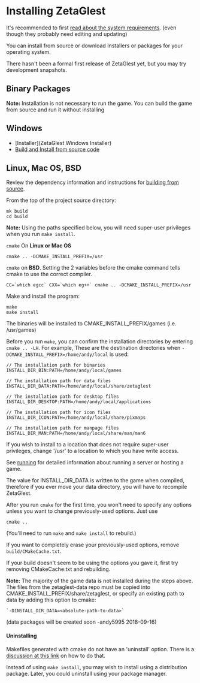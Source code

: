 # Installing ZetaGlest

It's recommended to first [read about the system
requirements](https://zetaglest.github.io/docs/system_requirements.html).
(even though they probably need editing and updating)

You can install from source or download Installers or packages for your
operating system.

There hasn't been a formal first release of ZetaGlest yet, but you may
try development snapshots.

## Binary Packages

**Note:** Installation is not necessary to run the game. You can build
the game from source and run it without installing

## Windows

* [Installer](ZetaGlest Windows Installer)
* [Build and Install from source code](https://github.com/ZetaGlest/zetaglest-source/blob/develop/mk/windows/README.md)

## Linux, Mac OS, BSD

Review the dependency information and instructions for [building from
source](https://github.com/ZetaGlest/zetaglest-source/blob/develop/BUILD.md).

From the top of the project source directory:

    mk build
    cd build

**Note:** Using the paths specified below, you will need super-user
privileges when you run `make install`.

`cmake` On **Linux or Mac OS**

    cmake .. -DCMAKE_INSTALL_PREFIX=/usr

`cmake` on **BSD**. Setting the 2 variables before the cmake command tells
cmake to use the correct compiler.

    CC=`which egcc` CXX=`which eg++` cmake .. -DCMAKE_INSTALL_PREFIX=/usr

Make and install the program:

    make
    make install

The binaries will be installed to CMAKE_INSTALL_PREFIX/games (i.e. /usr/games)

Before you run `make`, you can confirm the installation directories by
entering `cmake .. -LH`. For example, These are the destination
directories when `-DCMAKE_INSTALL_PREFIX=/home/andy/local` is used:

```
// The installation path for binaries
INSTALL_DIR_BIN:PATH=/home/andy/local/games

// The installation path for data files
INSTALL_DIR_DATA:PATH=/home/andy/local/share/zetaglest

// The installation path for desktop files
INSTALL_DIR_DESKTOP:PATH=/home/andy/local/applications

// The installation path for icon files
INSTALL_DIR_ICON:PATH=/home/andy/local/share/pixmaps

// The installation path for manpage files
INSTALL_DIR_MAN:PATH=/home/andy/local/share/man/man6
```

If you wish to install to a location that does not require super-user
privileges, change '/usr' to a location to which you have write access.

<!-- This needs to be duplicated in the BUILD.md and INSTALL.md doc -->
See [running](https://github.com/ZetaGlest/zetaglest-source#running) for
detailed information about running a server or hosting a game.

The value for INSTALL_DIR_DATA is written to the game when compiled,
therefore if you ever move your data directory, you will have to
recompile ZetaGlest.

After you run `cmake` for the first time, you won't need to specify any
options unless you want to change previously-used options. Just use

    cmake ..

(You'll need to run `make` and `make install` to rebuild.)

If you want to completely erase your previously-used options, remove
`build/CMakeCache.txt`.

If your build doesn't seem to be using the options you gave it, first
try removing CMakeCache.txt and rebuilding.
<!-- end duplication -->

**Note:** The majority of the game data is not installed during the
steps above. The files from the zetaglest-data repo must be copied into
CMAKE_INSTALL_PREFIX/share/zetaglest, or specify an existing path to
data by adding this option to cmake:

    `-DINSTALL_DIR_DATA=<absolute-path-to-data>`

(data packages will be created soon -andy5995 2018-09-16)

#### Uninstalling

Makefiles generated with cmake do not have an 'uninstall' option. There
is a [discussion at this
link](https://stackoverflow.com/questions/41471620/cmake-support-make-uninstall)
on how to do that.

Instead of using `make install`, you may wish to install using a
distribution package. Later, you could uninstall using your package
manager.
